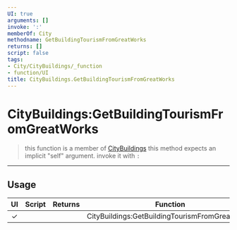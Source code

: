 ```yaml
---
UI: true
arguments: []
invoke: ':'
memberOf: City
methodname: GetBuildingTourismFromGreatWorks
returns: []
script: false
tags:
- City/CityBuildings/_function
- function/UI
title: CityBuildings.GetBuildingTourismFromGreatWorks
---
```

# CityBuildings:GetBuildingTourismFromGreatWorks
> this function is a member of [CityBuildings](civ-6/lua/CityBuildings.md)
> this method expects an implicit "self" argument. invoke it with `:`
-----
## Usage
|  UI | Script | Returns | Function | Arguments |
|:---:|:------:|-------:|:--------:|:---------|
|✓| ||CityBuildings:GetBuildingTourismFromGreatWorks||
